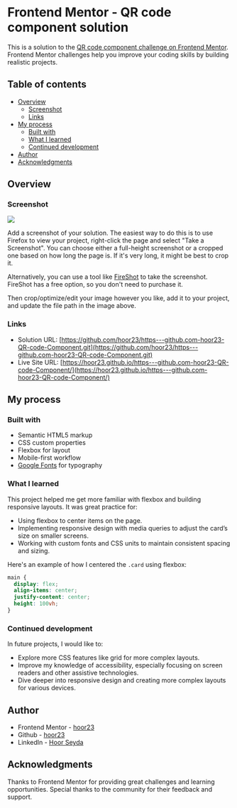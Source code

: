 # Frontend Mentor - QR code component solution

This is a solution to the [QR code component challenge on Frontend Mentor](https://www.frontendmentor.io/challenges/qr-code-component-iux_sIO_H). Frontend Mentor challenges help you improve your coding skills by building realistic projects. 

## Table of contents

- [Overview](#overview)
  - [Screenshot](#screenshot)
  - [Links](#links)
- [My process](#my-process)
  - [Built with](#built-with)
  - [What I learned](#what-i-learned)
  - [Continued development](#continued-development)
- [Author](#author)
- [Acknowledgments](#acknowledgments)

## Overview

### Screenshot

![](./screenshot.jpg)

Add a screenshot of your solution. The easiest way to do this is to use Firefox to view your project, right-click the page and select "Take a Screenshot". You can choose either a full-height screenshot or a cropped one based on how long the page is. If it's very long, it might be best to crop it.

Alternatively, you can use a tool like [FireShot](https://getfireshot.com/) to take the screenshot. FireShot has a free option, so you don't need to purchase it. 

Then crop/optimize/edit your image however you like, add it to your project, and update the file path in the image above.

### Links

- Solution URL: [https://github.com/hoor23/https---github.com-hoor23-QR-code-Component.git](https://github.com/hoor23/https---github.com-hoor23-QR-code-Component.git)
- Live Site URL: [https://hoor23.github.io/https---github.com-hoor23-QR-code-Component/](https://hoor23.github.io/https---github.com-hoor23-QR-code-Component/)

## My process

### Built with

- Semantic HTML5 markup
- CSS custom properties
- Flexbox for layout
- Mobile-first workflow
- [Google Fonts](https://fonts.google.com/) for typography

### What I learned


This project helped me get more familiar with flexbox and building responsive layouts. It was great practice for:

- Using flexbox to center items on the page.
- Implementing responsive design with media queries to adjust the card’s size on smaller screens.
- Working with custom fonts and CSS units to maintain consistent spacing and sizing.

Here's an example of how I centered the `.card` using flexbox:

```css
main {
  display: flex;
  align-items: center;
  justify-content: center;
  height: 100vh;
}
```

### Continued development

In future projects, I would like to:

- Explore more CSS features like grid for more complex layouts.
- Improve my knowledge of accessibility, especially focusing on screen readers and other assistive technologies.
- Dive deeper into responsive design and creating more complex layouts for various devices.

## Author

- Frontend Mentor - [hoor23](https://www.frontendmentor.io/profile/hoor23)
- Github - [hoor23](https://github.com/hoor23)
- LinkedIn - [Hoor Seyda](www.linkedin.com/in/hoor-seyda-901176222)

## Acknowledgments

Thanks to Frontend Mentor for providing great challenges and learning opportunities. Special thanks to the community for their feedback and support.

